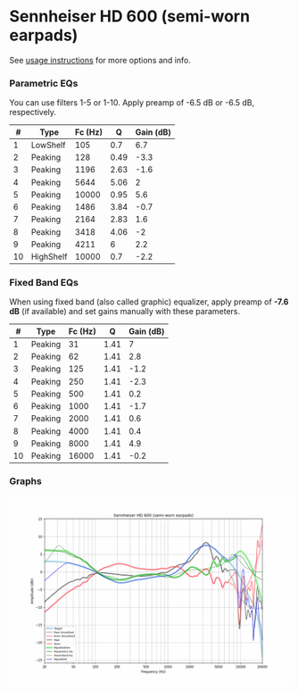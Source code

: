 # Sennheiser HD 600 (semi-worn earpads)
See [usage instructions](https://github.com/jaakkopasanen/AutoEq#usage) for more options and info.

### Parametric EQs
You can use filters 1-5 or 1-10. Apply preamp of -6.5 dB or -6.5 dB, respectively.

|   # | Type      |   Fc (Hz) |    Q |   Gain (dB) |
|-----|-----------|-----------|------|-------------|
|   1 | LowShelf  |       105 | 0.7  |         6.7 |
|   2 | Peaking   |       128 | 0.49 |        -3.3 |
|   3 | Peaking   |      1196 | 2.63 |        -1.6 |
|   4 | Peaking   |      5644 | 5.06 |         2   |
|   5 | Peaking   |     10000 | 0.95 |         5.6 |
|   6 | Peaking   |      1486 | 3.84 |        -0.7 |
|   7 | Peaking   |      2164 | 2.83 |         1.6 |
|   8 | Peaking   |      3418 | 4.06 |        -2   |
|   9 | Peaking   |      4211 | 6    |         2.2 |
|  10 | HighShelf |     10000 | 0.7  |        -2.2 |

### Fixed Band EQs
When using fixed band (also called graphic) equalizer, apply preamp of **-7.6 dB** (if available) and set gains manually with these parameters.

|   # | Type    |   Fc (Hz) |    Q |   Gain (dB) |
|-----|---------|-----------|------|-------------|
|   1 | Peaking |        31 | 1.41 |         7   |
|   2 | Peaking |        62 | 1.41 |         2.8 |
|   3 | Peaking |       125 | 1.41 |        -1.2 |
|   4 | Peaking |       250 | 1.41 |        -2.3 |
|   5 | Peaking |       500 | 1.41 |         0.2 |
|   6 | Peaking |      1000 | 1.41 |        -1.7 |
|   7 | Peaking |      2000 | 1.41 |         0.6 |
|   8 | Peaking |      4000 | 1.41 |         0.4 |
|   9 | Peaking |      8000 | 1.41 |         4.9 |
|  10 | Peaking |     16000 | 1.41 |        -0.2 |

### Graphs
![](./Sennheiser%20HD%20600%20(semi-worn%20earpads).png)
